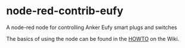 # node-red-contrib-eufy
A node-red node for controlling Anker Eufy smart plugs and switches

The basics of using the node can be found in the [HOWTO](https://github.com/tnussbaum/node-red-contrib-eufy-home/wiki/HOWTO) on the Wiki.

